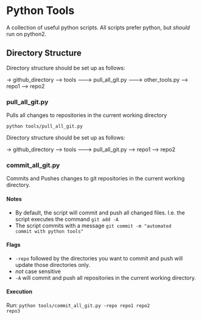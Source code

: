 # Python Tools
A collection of useful python scripts. All scripts prefer python, but _should_ run on python2.

## Directory Structure
Directory structure should be set up as follows:

-> github_directory
--> tools
---> pull_all_git.py
---> other_tools.py
--> repo1
--> repo2

### pull_all_git.py
Pulls all changes to repositories in the current working directory

<code>python tools/pull_all_git.py</code>

Directory structure should be set up as follows:

-> github_directory
--> tools
---> pull_all_git.py
--> repo1
--> repo2

### commit_all_git.py
Commits and Pushes changes to git repositories in the current working directory.
#### Notes
* By default, the script will commit and push all changed files. I.e. the script executes the command <code>git add -A</code>
* The script commits with a message <code>git commit -m "automated commit with python tools" </code>
#### Flags
* <code>-repo</code> followed by the directories you want to commit and push will update those directories only.
 * _not_ case sensitive
* <code>-A</code> will commit and push all repositories in the current working directory.

#### Execution
Run: <code>python tools/commit_all_git.py -repo repo1 repo2 repo3</code>
